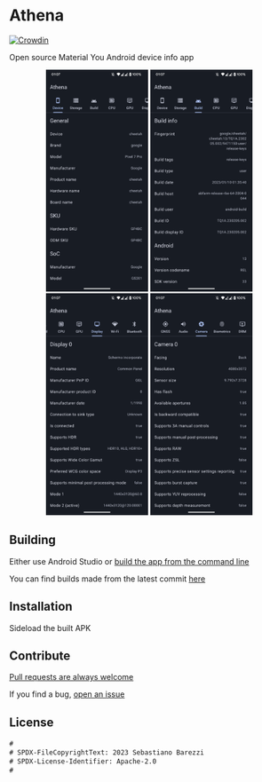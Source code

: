 # Athena

[![Crowdin](https://badges.crowdin.net/athena-android/localized.svg)](https://crowdin.com/project/athena-android)

Open source Material You Android device info app

<p float="left" align="middle">
  <img src="assets/athena1.png" height="400px">
    <img src="assets/athena2.png" height="400px">
    <img src="assets/athena3.png" height="400px">
    <img src="assets/athena4.png" height="400px">
</p>

## Building

Either use Android Studio or [build the app from the command line](https://developer.android.com/studio/build/building-cmdline)

You can find builds made from the latest commit [here](https://github.com/SebaUbuntu/Athena/releases/tag/latest)

## Installation

Sideload the built APK

## Contribute

[Pull requests are always welcome](https://github.com/SebaUbuntu/Athena/pulls)

If you find a bug, [open an issue](https://github.com/SebaUbuntu/Athena/issues)

## License

```
#
# SPDX-FileCopyrightText: 2023 Sebastiano Barezzi
# SPDX-License-Identifier: Apache-2.0
#
```
